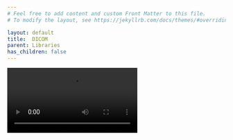 ```yaml
---
# Feel free to add content and custom Front Matter to this file.
# To modify the layout, see https://jekyllrb.com/docs/themes/#overriding-theme-defaults

layout: default
title:  DICOM
parent: Libraries
has_children: false
---
```

<video src="Video/Demo.MP4" type="video/mp4" />

fo-DICOM을 이용해 C-Command를 사용할 수 있는 QueryServer와, 그 Application의 시연 동영상입니다.
자세한 내용은 내용이 많아 차후에 추가하도록 하겠습니다.